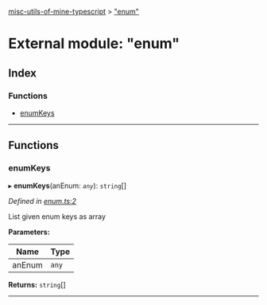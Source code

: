 [misc-utils-of-mine-typescript](../README.md) > ["enum"](../modules/_enum_.md)

# External module: "enum"

## Index

### Functions

* [enumKeys](_enum_.md#enumkeys)

---

## Functions

<a id="enumkeys"></a>

###  enumKeys

▸ **enumKeys**(anEnum: *`any`*): `string`[]

*Defined in [enum.ts:2](https://github.com/cancerberoSgx/misc-utils-of-mine/blob/fffdaa0/misc-utils-of-mine-typescript/src/enum.ts#L2)*

List given enum keys as array

**Parameters:**

| Name | Type |
| ------ | ------ |
| anEnum | `any` |

**Returns:** `string`[]

___

